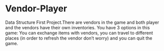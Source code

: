 # Vendor-Player
Data Structure First Project.There are vendors in the game and both player and the vendors have their own inventories. You have 3 options in this game: You can exchange items with vendors, you can travel to different places (in order to refresh the vendor don’t worry) and you can quit the game.  
